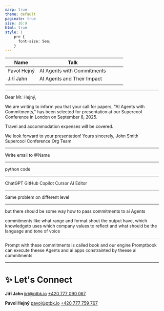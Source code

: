 ```yaml
---
marp: true
theme: default
paginate: true
size: 16:9
html: true
style: |
    pre {
      font-size: 5em;
    }
---
```



| Name        | Talk                       |   |   |   |
|-------------|----------------------------|---|---|---|
| Pavol Hejný | AI Agents with Commitments |   |   |   |
| Jiří Jahn   | AI Agents and Their Impact |   |   |   |
|             |                            |   |   |   |

---

Dear Mr. Hejný,

We are writing to inform you that your call for papers, "AI Agents with Commitments," has been selected for presentation at our Supercool Conference in London on September 8, 2025.

Travel and accommodation expenses will be covered.

We look forward to your presentation!
Yours sincerely,
John Smith
Supercool Conference Org Team


---

Write email to @Name

---

python code

---

ChatGPT
GitHub Copilot 
Cursor AI Editor 

---


Same problem on different level 


---


but there should be some way how to pass commitments to ai Agents

commitments like what range and format shout the output have, which knowledgeto uses which company values to reflect and what should be the language and tone of voice 

---

Prompt with these commitments is called book and our engine Promptbook can execute theese Agents and ai apps constrainted by theese ai commitments 


---

# ✨ Let's Connect

**Jiří Jahn**
jiri@ptbk.io
[+420 777 090 067](tel:+420777090067)

**Pavol Hejný**
pavol@ptbk.io
[+420 777 759 767](tel:+420777759767)
